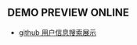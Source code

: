 ## DEMO PREVIEW ONLINE
- [github 用户信息搜索展示](https://simplecoco.github.io/demo/github_user_search/build/index.html)
